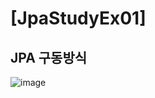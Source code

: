 # [JpaStudyEx01]
## JPA 구동방식
![image](https://user-images.githubusercontent.com/71360101/93285714-82739700-f810-11ea-9998-49104f9de866.png)
